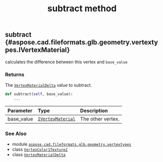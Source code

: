 ﻿---
title: subtract method
second_title: Aspose.CAD for Python via .NET API References
description: 
type: docs
weight: 50
url: /python-net/aspose.cad.fileformats.glb.geometry.vertextypes/vertexcolor1texture2/subtract/
is_root: false
---

## subtract {#aspose.cad.fileformats.glb.geometry.vertextypes.IVertexMaterial}

calculates the difference between this vertex and `base_value`


### Returns 


The [`VertexMaterialDelta`](/cad/python-net/aspose.cad.fileformats.glb.geometry.vertextypes/vertexmaterialdelta) value to subtract.


```python
def subtract(self, base_value):
    ...
```


| Parameter | Type | Description |
| :- | :- | :- |
| base_value | [`IVertexMaterial`](/cad/python-net/aspose.cad.fileformats.glb.geometry.vertextypes/ivertexmaterial) | The other vertex. |



### See Also
* module [`aspose.cad.fileformats.glb.geometry.vertextypes`](../../)
* class [`VertexColor1Texture2`](/cad/python-net/aspose.cad.fileformats.glb.geometry.vertextypes/vertexcolor1texture2)
* class [`VertexMaterialDelta`](/cad/python-net/aspose.cad.fileformats.glb.geometry.vertextypes/vertexmaterialdelta)
